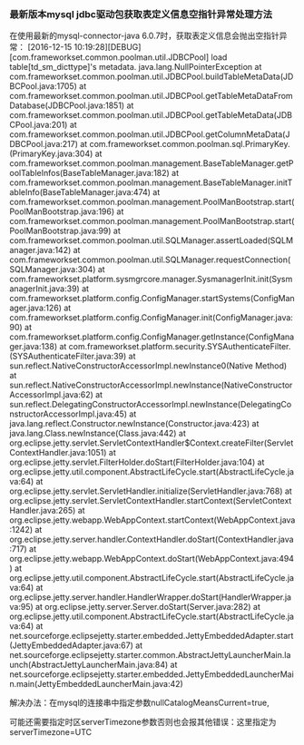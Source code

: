 ### 最新版本mysql jdbc驱动包获取表定义信息空指针异常处理方法

  在使用最新的mysql-connector-java 6.0.7时，获取表定义信息会抛出空指针异常：
[2016-12-15 10:19:28][DEBUG][com.frameworkset.common.poolman.util.JDBCPool] load table[td_sm_dicttype]'s metadata.
java.lang.NullPointerException
at com.frameworkset.common.poolman.util.JDBCPool.buildTableMetaData(JDBCPool.java:1705)
at com.frameworkset.common.poolman.util.JDBCPool.getTableMetaDataFromDatabase(JDBCPool.java:1851)
at com.frameworkset.common.poolman.util.JDBCPool.getTableMetaData(JDBCPool.java:201)
at com.frameworkset.common.poolman.util.JDBCPool.getColumnMetaData(JDBCPool.java:217)
at com.frameworkset.common.poolman.sql.PrimaryKey.<init>(PrimaryKey.java:304)
at com.frameworkset.common.poolman.management.BaseTableManager.getPoolTableInfos(BaseTableManager.java:182)
at com.frameworkset.common.poolman.management.BaseTableManager.initTableInfo(BaseTableManager.java:474)
at com.frameworkset.common.poolman.management.PoolManBootstrap.start(PoolManBootstrap.java:196)
at com.frameworkset.common.poolman.management.PoolManBootstrap.start(PoolManBootstrap.java:99)
at com.frameworkset.common.poolman.util.SQLManager.assertLoaded(SQLManager.java:142)
at com.frameworkset.common.poolman.util.SQLManager.requestConnection(SQLManager.java:304)
at com.frameworkset.platform.sysmgrcore.manager.SysmanagerInit.init(SysmanagerInit.java:39)
at com.frameworkset.platform.config.ConfigManager.startSystems(ConfigManager.java:126)
at com.frameworkset.platform.config.ConfigManager.init(ConfigManager.java:90)
at com.frameworkset.platform.config.ConfigManager.getInstance(ConfigManager.java:138)
at com.frameworkset.platform.security.SYSAuthenticateFilter.<init>(SYSAuthenticateFilter.java:39)
at sun.reflect.NativeConstructorAccessorImpl.newInstance0(Native Method)
at sun.reflect.NativeConstructorAccessorImpl.newInstance(NativeConstructorAccessorImpl.java:62)
at sun.reflect.DelegatingConstructorAccessorImpl.newInstance(DelegatingConstructorAccessorImpl.java:45)
at java.lang.reflect.Constructor.newInstance(Constructor.java:423)
at java.lang.Class.newInstance(Class.java:442)
at org.eclipse.jetty.servlet.ServletContextHandler$Context.createFilter(ServletContextHandler.java:1051)
at org.eclipse.jetty.servlet.FilterHolder.doStart(FilterHolder.java:104)
at org.eclipse.jetty.util.component.AbstractLifeCycle.start(AbstractLifeCycle.java:64)
at org.eclipse.jetty.servlet.ServletHandler.initialize(ServletHandler.java:768)
at org.eclipse.jetty.servlet.ServletContextHandler.startContext(ServletContextHandler.java:265)
at org.eclipse.jetty.webapp.WebAppContext.startContext(WebAppContext.java:1242)
at org.eclipse.jetty.server.handler.ContextHandler.doStart(ContextHandler.java:717)
at org.eclipse.jetty.webapp.WebAppContext.doStart(WebAppContext.java:494)
at org.eclipse.jetty.util.component.AbstractLifeCycle.start(AbstractLifeCycle.java:64)
at org.eclipse.jetty.server.handler.HandlerWrapper.doStart(HandlerWrapper.java:95)
at org.eclipse.jetty.server.Server.doStart(Server.java:282)
at org.eclipse.jetty.util.component.AbstractLifeCycle.start(AbstractLifeCycle.java:64)
at net.sourceforge.eclipsejetty.starter.embedded.JettyEmbeddedAdapter.start(JettyEmbeddedAdapter.java:67)
at net.sourceforge.eclipsejetty.starter.common.AbstractJettyLauncherMain.launch(AbstractJettyLauncherMain.java:84)
at net.sourceforge.eclipsejetty.starter.embedded.JettyEmbeddedLauncherMain.main(JettyEmbeddedLauncherMain.java:42)

解决办法：在mysql的连接串中指定参数nullCatalogMeansCurrent=true,
<property name="url"><![CDATA[jdbc:mysql://localhost:3306/bboss?serverTimezone=UTC&useSSL=false&nullCatalogMeansCurrent=true]]></property>

可能还需要指定时区serverTimezone参数否则也会报其他错误：这里指定为serverTimezone=UTC  